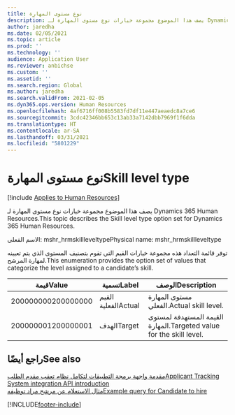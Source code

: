 ```yaml
---
title: نوع مستوى المهارة
description: يصف هذا الموضوع مجموعة خيارات نوع مستوى المهارة لـ Dynamics 365 Human Resources.
author: jaredha
ms.date: 02/05/2021
ms.topic: article
ms.prod: ''
ms.technology: ''
audience: Application User
ms.reviewer: anbichse
ms.custom: ''
ms.assetid: ''
ms.search.region: Global
ms.author: jaredha
ms.search.validFrom: 2021-02-05
ms.dyn365.ops.version: Human Resources
ms.openlocfilehash: 4af6716ff008b5583fd7df11e447aeaedc8a7ce6
ms.sourcegitcommit: 3cdc42346bb653c13ab33a7142dbb7969f1f6dda
ms.translationtype: HT
ms.contentlocale: ar-SA
ms.lasthandoff: 03/31/2021
ms.locfileid: "5801229"
---
```

# <a name="skill-level-type"></a><span data-ttu-id="8f1e0-103">نوع مستوى المهارة</span><span class="sxs-lookup"><span data-stu-id="8f1e0-103">Skill level type</span></span>

[!include [Applies to Human Resources](../includes/applies-to-hr.md)]

<span data-ttu-id="8f1e0-104">يصف هذا الموضوع مجموعة خيارات نوع مستوى المهارة لـ Dynamics 365 Human Resources.</span><span class="sxs-lookup"><span data-stu-id="8f1e0-104">This topic describes the Skill level type option set for Dynamics 365 Human Resources.</span></span>

<span data-ttu-id="8f1e0-105">الاسم الفعلي: mshr_hrmskillleveltype</span><span class="sxs-lookup"><span data-stu-id="8f1e0-105">Physical name: mshr_hrmskillleveltype</span></span>

<span data-ttu-id="8f1e0-106">توفر قائمة التعداد هذه مجموعة خيارات القيم التي تقوم بتصنيف المستوى الذي يتم تعيينه لمهارة المرشح.</span><span class="sxs-lookup"><span data-stu-id="8f1e0-106">This enumeration provides the option set of values that categorize the level assigned to a candidate’s skill.</span></span>

| <span data-ttu-id="8f1e0-107">قيمة</span><span class="sxs-lookup"><span data-stu-id="8f1e0-107">Value</span></span> | <span data-ttu-id="8f1e0-108">تسمية</span><span class="sxs-lookup"><span data-stu-id="8f1e0-108">Label</span></span> | <span data-ttu-id="8f1e0-109">الوصف</span><span class="sxs-lookup"><span data-stu-id="8f1e0-109">Description</span></span> |
| --- | --- | --- |
| <span data-ttu-id="8f1e0-110">200000000</span><span class="sxs-lookup"><span data-stu-id="8f1e0-110">200000000</span></span> | <span data-ttu-id="8f1e0-111">القيم الفعلية</span><span class="sxs-lookup"><span data-stu-id="8f1e0-111">Actual</span></span> | <span data-ttu-id="8f1e0-112">مستوى المهارة الفعلي.</span><span class="sxs-lookup"><span data-stu-id="8f1e0-112">Actual skill level.</span></span> |
| <span data-ttu-id="8f1e0-113">200000001</span><span class="sxs-lookup"><span data-stu-id="8f1e0-113">200000001</span></span> | <span data-ttu-id="8f1e0-114">الهدف</span><span class="sxs-lookup"><span data-stu-id="8f1e0-114">Target</span></span> | <span data-ttu-id="8f1e0-115">القيمة المستهدفة لمستوى المهارة.</span><span class="sxs-lookup"><span data-stu-id="8f1e0-115">Targeted value for the skill level.</span></span> |

## <a name="see-also"></a><span data-ttu-id="8f1e0-116">راجع أيضًا</span><span class="sxs-lookup"><span data-stu-id="8f1e0-116">See also</span></span>

[<span data-ttu-id="8f1e0-117">مقدمة واجهة برمجة التطبيقات لتكامل نظام تعقب مقدم الطلب</span><span class="sxs-lookup"><span data-stu-id="8f1e0-117">Applicant Tracking System integration API introduction</span></span>](hr-admin-integration-ats-api-introduction.md)<br>
[<span data-ttu-id="8f1e0-118">مثال الاستعلام عن مرشح مراد توظيفه</span><span class="sxs-lookup"><span data-stu-id="8f1e0-118">Example query for Candidate to hire</span></span>](hr-admin-integration-ats-api-candidate-to-hire-example-query.md)



[!INCLUDE[footer-include](../includes/footer-banner.md)]